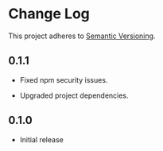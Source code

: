# Change Log

This project adheres to [Semantic Versioning](http://semver.org/).

## 0.1.1

- Fixed npm security issues.

- Upgraded project dependencies.

## 0.1.0

- Initial release
